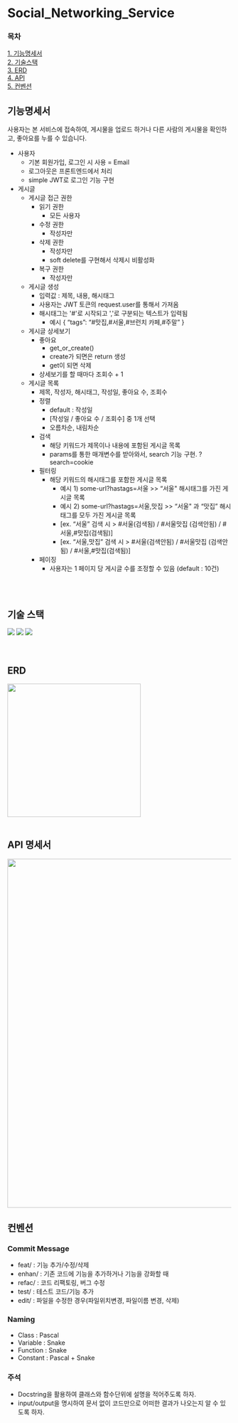 # Social_Networking_Service

### 목차
[1. 기능명세서](#기능명세서) <br>
[2. 기술스택](#기술-스택) <br>
[3. ERD](#erd) <br>
[4. API](#api-명세서) <br>
[5. 컨벤션](#컨벤션) <br>

## 기능명세서
사용자는 본 서비스에 접속하여, 게시물을 업로드 하거나 다른 사람의 게시물을 확인하고, 좋아요를 누를 수 있습니다.

- 사용자
    - 기본 회원가입, 로그인 시 사용 = Email
    - 로그아웃은 프론트엔드에서 처리
    - simple JWT로 로그인 기능 구현
- 게시글
    - 게시글 접근 권한
        - 읽기 권한
            - 모든 사용자
        - 수정 권한
            - 작성자만
        - 삭제 권한
            - 작성자만
            - soft delete를 구현해서 삭제시 비활성화
        - 복구 권한
            - 작성자만
    - 게시글 생성
        - 입력값 : 제목, 내용, 해시태그
        - 사용자는 JWT 토큰의 request.user를 통해서 가져옴
        - 해시태그는 '#'로 시작되고 ','로 구분되는 텍스트가 입력됨
            - 예시 { “tags”: “#맛집,#서울,#브런치 카페,#주말” }
    - 게시글 상세보기
        - 좋아요
            - get_or_create()
            - create가 되면은 return 생성
            - get이 되면 삭제
        - 상세보기를 할 때마다 조회수 + 1
    - 게시글 목록
        - 제목, 작성자, 해시태그, 작성일, 좋아요 수, 조회수
        - 정렬
            - default : 작성일 
            - [작성일 / 좋아요 수 / 조회수] 중 1개 선택
            - 오름차순, 내림차순
        - 검색
            - 해당 키워드가 제목이나 내용에 포함된 게시글 목록
            - params를 통한 매개변수를 받아와서, search 기능 구현. ?search=cookie
        - 필터링
            - 해당 키워드의 해시태그를 포함한 게시글 목록
                - 예시 1) some-url?hastags=서울 >> “서울" 해시태그를 가진 게시글 목록
                - 예시 2) some-url?hastags=서울,맛집 >> “서울" 과 “맛집” 해시태그를 모두 가진 게시글 목록
                - [ex. “서울” 검색 시 > #서울(검색됨) / #서울맛집 (검색안됨)  / #서울,#맛집(검색됨)]
                - [ex. “서울,맛집” 검색 시 > #서울(검색안됨) / #서울맛집 (검색안됨)  / #서울,#맛집(검색됨)]
        - 페이징
            - 사용자는 1 페이지 당 게시글 수를 조정할 수 있음 (default : 10건)

<br>
<br>

## 기술 스택

<div style='flex'>
<img src="https://img.shields.io/badge/Python-3776AB?style=for-the-badge&logo=Python&logoColor=white" >
<img src="https://img.shields.io/badge/Django-092E20?style=for-the-badge&logo=Django&logoColor=white">
<img src="https://img.shields.io/badge/Django REST framework-092E20?style=for-the-badge&logo=Django REST framework&logoColor=white">
</div>
<br>
<br>

## ERD

<img width="300" src="https://user-images.githubusercontent.com/104303285/193576893-a87828aa-6f04-4ea8-92e6-8c9b8dd13514.png" />
<br>
<br>

## API 명세서

 <img width="785" src="https://user-images.githubusercontent.com/104303285/193740266-209d4b7a-544a-43d3-a82c-be662118d043.png" />

## 컨벤션

### Commit Message

- feat/ : 기능 추가/수정/삭제
- enhan/ : 기존 코드에 기능을 추가하거나 기능을 강화할 때
- refac/ : 코드 리팩토링, 버그 수정
- test/ : 테스트 코드/기능 추가
- edit/ : 파일을 수정한 경우(파일위치변경, 파일이름 변경, 삭제)

### Naming

- Class : Pascal
- Variable : Snake
- Function : Snake
- Constant : Pascal + Snake

### 주석

- Docstring을 활용하여 클래스와 함수단위에 설명을 적어주도록 하자.
- input/output을 명시하여 문서 없이 코드만으로 어떠한 결과가 나오는지 알 수 있도록 하자.
